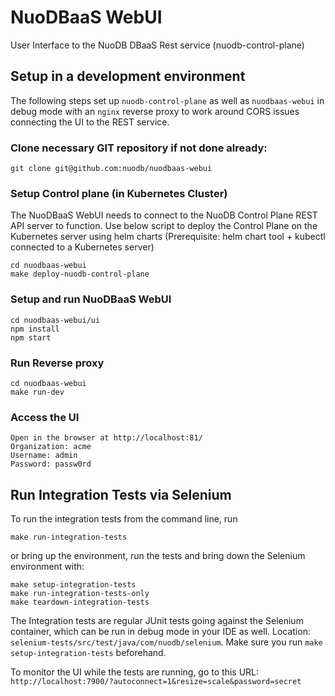# NuoDBaaS WebUI

User Interface to the NuoDB DBaaS Rest service (nuodb-control-plane)

## Setup in a development environment

The following steps set up `nuodb-control-plane` as well as `nuodbaas-webui` in debug mode with an `nginx` reverse proxy to work around CORS issues connecting the UI to the REST service.

### Clone necessary GIT repository if not done already:

```
git clone git@github.com:nuodb/nuodbaas-webui
```

### Setup Control plane (in Kubernetes Cluster)

The NuoDBaaS WebUI needs to connect to the NuoDB Control Plane REST API server to function. Use below script to deploy the Control Plane on the Kubernetes server using helm charts (Prerequisite: helm chart tool + kubectl connected to a Kubernetes server)

```
cd nuodbaas-webui
make deploy-nuodb-control-plane
```

### Setup and run NuoDBaaS WebUI

```
cd nuodbaas-webui/ui
npm install
npm start
```

### Run Reverse proxy

```
cd nuodbaas-webui
make run-dev
```

### Access the UI

```
Open in the browser at http://localhost:81/
Organization: acme
Username: admin
Password: passw0rd
```

## Run Integration Tests via Selenium

To run the integration tests from the command line, run

```
make run-integration-tests
```

or bring up the environment, run the tests and bring down the Selenium environment with:

```
make setup-integration-tests
make run-integration-tests-only
make teardown-integration-tests
```

The Integration tests are regular JUnit tests going against the Selenium container, which can be run in debug mode in your IDE as well. Location: `selenium-tests/src/test/java/com/nuodb/selenium`. Make sure you run `make setup-integration-tests` beforehand.

To monitor the UI while the tests are running, go to this URL: `http://localhost:7900/?autoconnect=1&resize=scale&password=secret⁠`
